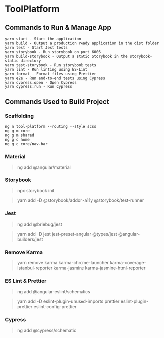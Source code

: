 # ToolPlatform

## Commands to Run & Manage App

```
yarn start - Start the application
yarn build - Output a production ready application in the dist folder
yarn test - Start Jest tests
yarn storybook - Run storybook on port 6006
yarn build-storybook - Output a static Storybook in the storybook-static directory
yarn test-storybook - Run storybook tests
yarn lint - Run linting using ES-Lint
yarn format - Format files using Prettier
yarn e2e - Run end-to-end tests using Cypress
yarn cypress:open - Open Cypress
yarn cypress:run - Run Cypress
```

## Commands Used to Build Project

### Scaffolding

```
ng n tool-platform --routing --style scss
ng g m core
ng g m shared
ng g c home
ng g c core/nav-bar
```

### Material

> ng add @angular/material

### Storybook

> npx storybook init

> yarn add -D @storybook/addon-a11y @storybook/test-runner

### Jest

> ng add @briebug/jest

> yarn add -D jest jest-preset-angular @types/jest @angular-builders/jest

### Remove Karma

> yarn remove karma karma-chrome-launcher karma-coverage-istanbul-reporter karma-jasmine karma-jasmine-html-reporter

### ES Lint & Prettier

> ng add @angular-eslint/schematics

> yarn add -D eslint-plugin-unused-imports prettier eslint-plugin-prettier eslint-config-prettier

### Cypress

> ng add @cypress/schematic
